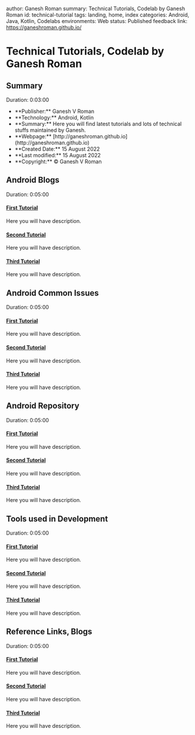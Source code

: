 author: Ganesh Roman
summary: Technical Tutorials, Codelab by Ganesh Roman
id: technical-tutorial
tags: landing, home, index
categories: Android, Java, Kotlin, Codelabs
environments: Web
status: Published
feedback link: https://ganeshroman.github.io/

# Technical Tutorials, Codelab by Ganesh Roman


## Summary 
Duration: 0:03:00


<ul>
<li> **Publisher:**  Ganesh V Roman 
<li> **Technology:**  Android, Kotlin 
<li> **Summary:**  Here you will find latest tutorials and lots of technical stuffs maintained by Ganesh.
<li> **Webpage:**  [http://ganeshroman.github.io](http://ganeshroman.github.io)
<li> **Created Date:** 15 August 2022
<li> **Last modified:** 15 August 2022 
<li> **Copyright:** © Ganesh V Roman 
</ul>


## Android Blogs 
Duration: 0:05:00


#### [First Tutorial](/1/codelab-4-codelab/index.html)
Here you will have description.


#### [Second Tutorial](https://ganeshroman.github.io/)
Here you will have description.


#### [Third Tutorial](https://ganeshroman.github.io/)
Here you will have description.





## Android Common Issues
Duration: 0:05:00

#### [First Tutorial](https://ganeshroman.github.io/)
Here you will have description.


#### [Second Tutorial](https://ganeshroman.github.io/)
Here you will have description.


#### [Third Tutorial](https://ganeshroman.github.io/)
Here you will have description.








## Android Repository
Duration: 0:05:00


#### [First Tutorial](https://ganeshroman.github.io/)
Here you will have description.


#### [Second Tutorial](https://ganeshroman.github.io/)
Here you will have description.


#### [Third Tutorial](https://ganeshroman.github.io/)
Here you will have description.







## Tools used in Development
Duration: 0:05:00

#### [First Tutorial](https://ganeshroman.github.io/)
Here you will have description.


#### [Second Tutorial](https://ganeshroman.github.io/)
Here you will have description.


#### [Third Tutorial](https://ganeshroman.github.io/)
Here you will have description.








## Reference Links, Blogs
Duration: 0:05:00

#### [First Tutorial](https://ganeshroman.github.io/)
Here you will have description.


#### [Second Tutorial](https://ganeshroman.github.io/)
Here you will have description.


#### [Third Tutorial](https://ganeshroman.github.io/)
Here you will have description.








